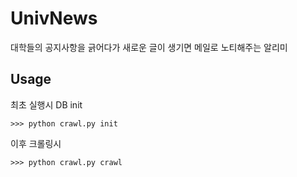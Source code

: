 # UnivNews
대학들의 공지사항을 긁어다가 새로운 글이 생기면 메일로 노티해주는 알리미 

Usage
-----
최초 실행시 DB init
```
>>> python crawl.py init
```
이후 크롤링시
```
>>> python crawl.py crawl
```

